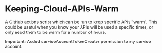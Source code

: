 # Keeping-Cloud-APIs-Warm
A GitHub actions script which can be run to keep specific APIs "warm". This could be useful when you know your APIs will be used a specific times, or only need them to be warm for a number of hours. 

Important: Added serviceAccountTokenCreator permission to my service account. 
